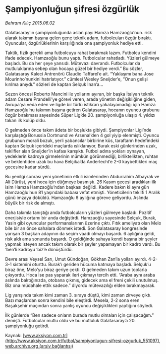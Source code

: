 # Şampiyonluğun şifresi özgürlük

*Behram Kılıç 2015.06.02*

<div class="pNewsDetailMainContent ctx_content" itemprop="articleBody">
 <p>
  Galatasaray’ın şampiyonluğunda aslan payı Hamza Hamzaoğlu’nun. risk alarak takımın başına gelen genç teknik adam, futbolcuları özgür bıraktı. Oyuncular, özgürlüklerinin karşılığında ona şampiyonluk hediye etti.
 </p>
 <p>
  Taktik, fizik gerekli ama futbolcuyu rahat bırakmak lazım. Futbolcu kendini ifade edecek. Hamzaoğlu bunu yaptı. Futbolcular rahatladı. Yüzleri gülmeye başladı. Bu da her şeye yansıdı. Mütevazı davrandı. Futbolcular da mutluluklarına sebep olan hocaya güzel bir hediye verdi.” Bu sözler, Galatasaray Kaleci Antrenörü Claudio Taffarel’e ait. “Yaklaşımı bana Jose Mourinho’nunkini hatırlatıyor.” cümlesi Wesley Sneijder’e, “Onun gelişi kırılma anıydı.” sözleri de kaptan Selçuk İnan’a...
 </p>
 <p>
  Sezon öncesi Roberto Mancini ile yollarını ayıran, bir başka İtalyan teknik adam Cesare Prandelli’ye görevi veren, arada yönetim değişikliğine giden, Avrupa’ya veda eden ve ligde bir türlü istikrarı yakalayamadığı için Hamza Hamzaoğlu’nu takımın başına getiren Galatasaray, hocanın oyuncu grubunu özgür bırakması sayesinde Süper Lig’de 20. şampiyonluğa ulaşıp 4. yıldızı takan ilk kulüp oldu.
 </p>
 <p>
  O gelmeden önce takım âdeta bir boşlukta gibiydi. Şampiyonlar Ligi’nde karşılaştığı Borussia Dortmund ve Arsenal’den 4 gol yiyip elenmişti. Oyuncu grubunun morali bozuk, yerli yabancılar birbirine küs, taraftarın hedefindeki kaptan Selçuk içerideki maçlarda ıslıklanıyor, Burak eski günlerinden uzak, teklifler alan Sneijder’in kafası karışıktı. Futbol adına yokları oynayan, yedeklerin kadroya girmelerinin mümkün görünmediği, birliktelikten, ruhtan ve beklentiden uzak bu hava Belçika’da Anderlecht’e 2-0 kaybettikleri maç gecesine kadar sürdü.
 </p>
 <p>
  Bu yenilgi sonrası yeni yönetimin etkili isimlerinden Abdurrahim Albayrak ve Ali Dürüst, yeni hoca için düğmeye basmıştı. 26 Kasım gecesi aradıkları ilk isim Hamza Hamzaoğlu’ndan başkası değildi. Kadere bakın ki aynı gün Hamzaoğlu’nun 81 yaşındaki babası vefat etmişti. Yöneticilerin teklifi 1 Aralık günü imzaya döküldü. Hamzaoğlu 6 aylığına göreve geliyordu. Aslında büyük bir risk de almıştı.
 </p>
 <p>
  Daha takımla tanıştığı anda futbolcuların yüzleri gülmeye başladı. Pozitif enerjisiyle ortamı bir anda değiştirdi. Hamzaoğlu sayesinde Selçuk, Burak, Yasin gibi oyuncular performanslarının üzerine çıktı. Fıtık ameliyatı olan Melo bile bir an önce sahalara dönmek istedi. Son Galatasaray kongresinde yarışan 3 başkan adayının da seçim vaadi olmayı başardı. 6 aylığına geldi, risk aldı ama sonunda başardı. O geldiğinde sahaya kendi başına bir şeyler yapmak isteyen ancak takım olarak bir şeyler yapamayan bir kadro vardı. Bu ‘ben’li kadroyu ‘biz’e dönüştürdü.
 </p>
 <p>
  Devre arası Veysel Sarı, Umut Gündoğan, Gökhan Zan’la yolları ayırdı. 4-2-3-1 sistemini oturttu. Burak’ı geriden hücuma katmaya başladı. Selçuk’u biraz öne, Melo’yu biraz geriye çekti. O gelmeden takım uzun toplarla çıkıyordu. Hoca ise pas yaparak ileri çıkmayı tercih etti. “Araba aynı araba aslında baktığınızda, otobana çıkmış, gidecek ama el freni çekili unutulmuş. Biz ona müdahale ettik sadece.” diyordu mütevazılığı elden bırakmayarak.
 </p>
 <p>
  Lig yarışında takım kimi zaman 3. sıraya düştü, kimi zaman zirveye çıktı. Bazı maçlardan sonra kendini bile eleştirdi. Mesela, 2-2 sona eren Başakşehir maçından sonra yanlış oyuncu değişiklikleri yaptığını söyledi.
 </p>
 <p>
  İlk günlerde “Ben sadece onların burada mutlu olmaları için çalışacağım.” demişti. Futbolcular mutlu oldu ve bu mutluluk Galatasaray’a 20. şampiyonluğu getirdi.
 </p>
</div>


Kaynak: [www.aksiyon.com.tr](http://www.aksiyon.com.tr/futbol/sampiyonlugun-sifresi-ozgurluk_551097), [web.archive.org (arşiv bağlantısı)](http://web.archive.org/web/20151217132623/http://www.aksiyon.com.tr/futbol/sampiyonlugun-sifresi-ozgurluk_551097)
